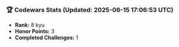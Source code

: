 ### 🏆 Codewars Stats (Updated: 2025-06-15 17:06:53 UTC)

- **Rank:** 8 kyu
- **Honor Points:** 3
- **Completed Challenges:** 1
